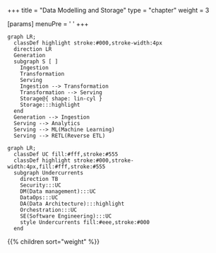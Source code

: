 +++
title = "Data Modelling and Storage"
type = "chapter"
weight = 3

[params]
  menuPre = '<i class="fa-solid fa-database"></i> '
+++

```mermaid {align="center" zoom="true"}
graph LR;
  classDef highlight stroke:#000,stroke-width:4px
  direction LR
  Generation
  subgraph S [ ]
    Ingestion
    Transformation
    Serving
    Ingestion --> Transformation
    Transformation --> Serving
    Storage@{ shape: lin-cyl }
    Storage:::highlight
  end
  Generation --> Ingestion
  Serving --> Analytics
  Serving --> ML(Machine Learning)
  Serving --> RETL(Reverse ETL)
```


```mermaid {align="center" zoom="true"}
graph LR;
  classDef UC fill:#fff,stroke:#555
  classDef highlight stroke:#000,stroke-width:4px,fill:#fff,stroke:#555
  subgraph Undercurrents
    direction TB
    Security:::UC
    DM(Data management):::UC
    DataOps:::UC
    DA(Data Architecture):::highlight
    Orchestration:::UC
    SE(Software Engineering):::UC
    style Undercurrents fill:#eee,stroke:#000
  end
```


{{% children sort="weight" %}}

